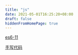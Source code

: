 ```yaml
---
title: "js"
date: 2021-05-01T16:25:20+08:00
draft: false
hiddenFromHomePage: true
---
```


[es6-11](../es6)

[手写代码](../realize)


